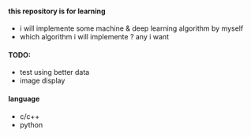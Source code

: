 #### this repository is for learning
- i will implemente some machine & deep learning algorithm by myself
- which algorithm i will implemente ? any i want
#### TODO:
- test using better data
- image display

#### language
- c/c++
- python